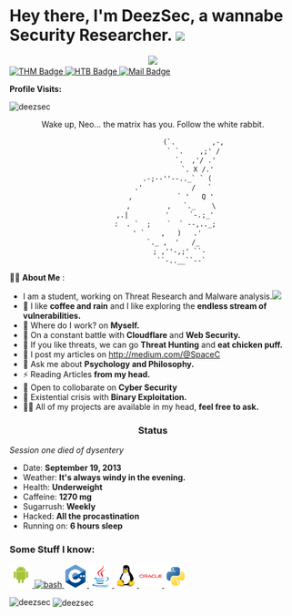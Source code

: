 <h1>
  Hey there, I'm DeezSec,
 a wannabe Security Researcher.
  <img src="https://media.giphy.com/media/hvRJCLFzcasrR4ia7z/giphy.gif" width="30px"/>
</h1>
<div id="header" align="center">
  <img src="https://media4.giphy.com/media/v1.Y2lkPTc5MGI3NjExenN0OWwyeXlxMHZrNGZhdml5ZDdoeTJwbDZ0ODB1aW5yMGRpcWFqZSZlcD12MV9pbnRlcm5hbF9naWZfYnlfaWQmY3Q9cw/gjrYDwbjnK8x36xZIO/giphy.gif"width="500"/>
</div>
<div id="badges">
  <a href="https://tryhackme.com/p/DeezSec">
  <img src="https://img.shields.io/badge/tryhackme-red?logo=tryhackme&logoColor=white&style=for-the-badge" alt="THM Badge"/>
  </a>
  <a href="https://app.hackthebox.com/users/351724">
  <img src="https://img.shields.io/badge/HackTheBox-blue?style=for-the-badge&logo=hackthebox&logoColor=white" alt="HTB Badge"/>
  </a>
  <a href="mailto:da3m0n@skiff.com">
  <img src="https://img.shields.io/badge/gmail-red?style=for-the-badge&logo=gmail&logoColor=white" alt="Mail Badge"/>
  </a>
</div>

**Profile Visits:**
<p align="left"> <img src="https://profile-counter.glitch.me/DeezSec/count.svg" alt="deezsec" /> </p>
<div align="center">
  
  Wake up, Neo...
        the matrix has you.
      Follow the white rabbit.

                        (`.         ,-,
                        ` `.    ,;' /
                         `.  ,'/ .'
                          `. X /.'
                .-;--''--.._` ` (
              .'            /   `
             ,           ` '   Q '
             ,         ,   `._    \
          ,.|         '     `-.;_'
          :  . `  ;    `  ` --,.._;
           ' `    ,   )   .'
              `._ ,  '   /_
                 ; ,''-,;' ``-
                  ``-..__``--`

</div>

:man_technologist: **About Me** :
- I am a student, working on Threat Research and Malware analysis.<img src="https://media.giphy.com/media/WUlplcMpOCEmTGBtBW/giphy.gif" width="30">
- :telescope: I like **coffee and rain** and I like exploring the **endless stream of vulnerabilities.**
- 🔭 Where do I work? on **Myself.**
- 🌱 On a constant battle with **Cloudflare** and **Web Security.**
- 👯 If you like threats, we can go **Threat Hunting** and **eat chicken puff.**
- 📝 I post my articles on http://medium.com/@SpaceC
- 💬 Ask me about **Psychology and Philosophy.**
- ⚡ Reading Articles **from my head.**
- 👯 Open to collobarate on **Cyber Security**
- 🤝 Existential crisis with **Binary Exploitation.**
- 👨‍💻 All of my projects are available in my head, **feel free to ask.**
  
<h3 align="center">Status</h3>

 _Session one died of dysentery_
 
  - Date: **September 19, 2013**
  - Weather: **It's always windy in the evening.**
  - Health: **Underweight**
  - Caffeine: **1270 mg**
  - Sugarrush: **Weekly**
  - Hacked: **All the procastination**
  - Running on: **6 hours sleep**


<h3 align="left">Some Stuff I know:</h3>
<p align="left"> <a href="https://developer.android.com" target="_blank" rel="noreferrer"> <img src="https://raw.githubusercontent.com/devicons/devicon/master/icons/android/android-original-wordmark.svg" alt="android" width="40" height="40"/> </a> <a href="https://www.gnu.org/software/bash/" target="_blank" rel="noreferrer"> <img src="https://www.vectorlogo.zone/logos/gnu_bash/gnu_bash-icon.svg" alt="bash" width="40" height="40"/> </a> <a href="https://www.w3schools.com/cpp/" target="_blank" rel="noreferrer"> <img src="https://raw.githubusercontent.com/devicons/devicon/master/icons/cplusplus/cplusplus-original.svg" alt="cplusplus" width="40" height="40"/> </a> <a href="https://www.java.com" target="_blank" rel="noreferrer"> <img src="https://raw.githubusercontent.com/devicons/devicon/master/icons/java/java-original.svg" alt="java" width="40" height="40"/> </a> <a href="https://www.linux.org/" target="_blank" rel="noreferrer"> <img src="https://raw.githubusercontent.com/devicons/devicon/master/icons/linux/linux-original.svg" alt="linux" width="40" height="40"/> </a> <a href="https://www.oracle.com/" target="_blank" rel="noreferrer"> <img src="https://raw.githubusercontent.com/devicons/devicon/master/icons/oracle/oracle-original.svg" alt="oracle" width="40" height="40"/> </a> <a href="https://www.python.org" target="_blank" rel="noreferrer"> <img src="https://raw.githubusercontent.com/devicons/devicon/master/icons/python/python-original.svg" alt="python" width="40" height="40"/> </a> </p>

<p><img align="left" src="https://github-readme-stats.vercel.app/api/top-langs?username=deezsec&show_icons=true&locale=en&layout=compact" alt="deezsec" /></p>

<p>&nbsp;<img align="center" src="https://github-readme-stats.vercel.app/api?username=deezsec&show_icons=true&locale=en" alt="deezsec" /></p>


